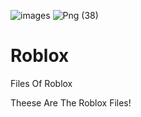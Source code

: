 ![images](https://user-images.githubusercontent.com/125815643/231521980-7e4e454d-be76-434a-bacf-5272e894a19e.jpg)
![Png (38)](https://user-images.githubusercontent.com/125815643/231521986-3dfd32fb-33d7-4965-9130-79e77ef78324.png)
# Roblox
Files Of Roblox

Theese Are The Roblox Files! 

